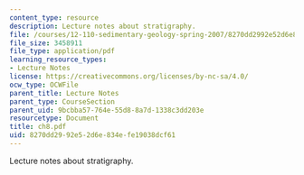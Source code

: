 ```yaml
---
content_type: resource
description: Lecture notes about stratigraphy.
file: /courses/12-110-sedimentary-geology-spring-2007/8270dd2992e52d6e834efe19038dcf61_ch8.pdf
file_size: 3458911
file_type: application/pdf
learning_resource_types:
- Lecture Notes
license: https://creativecommons.org/licenses/by-nc-sa/4.0/
ocw_type: OCWFile
parent_title: Lecture Notes
parent_type: CourseSection
parent_uid: 9bcbba57-764e-55d8-8a7d-1338c3dd203e
resourcetype: Document
title: ch8.pdf
uid: 8270dd29-92e5-2d6e-834e-fe19038dcf61
---
```

Lecture notes about stratigraphy.